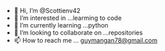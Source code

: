 - 👋 Hi, I’m @Scottienv42
- 👀 I’m interested in ...learming to code
- 🌱 I’m currently learning ...python
- 💞️ I’m looking to collaborate on ...repositories 
- 📫 How to reach me ... guymangan78@gmail.com

<!---
Scottienv42/Scottienv42 is a ✨ special ✨ repository because its `README.md` (this file) appears on your GitHub profile.
You can click the Preview link to take a look at your changes.
--->
